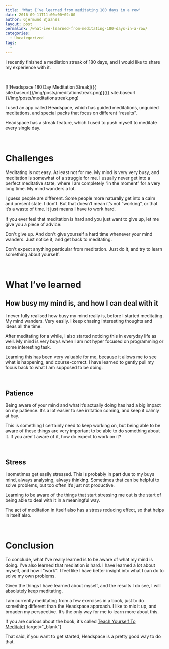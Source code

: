 ```yaml
---
title: 'What I’ve learned from meditating 180 days in a row'
date: 2016-09-11T11:00:00+02:00
author: Gjermund Bjaanes
layout: post
permalink: /what-ive-learned-from-meditating-180-days-in-a-row/
categories:
  - Uncategorized
tags:
  -
---
```

I recently finished a mediation streak of 180 days, and I would like to share my experience with it.

&nbsp;

<!--more-->

[![Headspace 180 Day Meditation Streak]({{ site.baseurl}}/img/posts/meditationstreak.png)]({{ site.baseurl }}/img/posts/meditationstreak.png) 

I used an app called Headspace, which has guided meditations, unguided meditations, and special packs that focus on different “results”.

Headspace has a streak feature, which I used to push myself to meditate every single day.

&nbsp;

# Challenges

Meditating is not easy. At least not for me. My mind is very very busy, and meditation is somewhat of a struggle for me. I usually never get into a perfect meditative state, where I am completely “in the moment” for a very long time. My mind wanders a lot.

I guess people are different. Some people more naturally get into a calm and present state. I don’t. But that doesn’t mean it’s not “working”, or that it’s a waste of time. It just means I have to work hard.

If you ever feel that meditation is hard and you just want to give up, let me give you a piece of advice:

Don't give up. And don't give yourself a hard time whenever your mind wanders. Just notice it, and get back to meditating.

Don't expect anything particular from meditation. Just do it, and try to learn something about yourself.

&nbsp;

# What I’ve learned

## How busy my mind is, and how I can deal with it

I never fully realised how busy my mind really is, before I started meditating. My mind wanders. Very easily. I keep chasing interesting thoughts and ideas all the time.

After meditating for a while, I also started noticing this in everyday life as well. My mind is very buys when I am not hyper focused on programming or some interesting task.

Learning this has been very valuable for me, because it allows me to see what is happening, and course-correct. I have learned to gently pull my focus back to what I am supposed to be doing.

&nbsp;

## Patience

Being aware of your mind and what it’s actually doing has had a big impact on my patience. It’s a lot easier to see irritation coming, and keep it calmly at bay.

This is something I certainly need to keep working on, but being able to be aware of these things are very important to be able to do something about it. If you aren’t aware of it, how do expect to work on it?

&nbsp;

## Stress

I sometimes get easily stressed. This is probably in part due to my buys mind, always analysing, always thinking. 
Sometimes that can be helpful to solve problems, but too often it’s just not productive.

Learning to be aware of the things that start stressing me out is the start of being able to deal with it in a meaningful way.

The act of meditation in itself also has a stress reducing effect, so that helps in itself also.

&nbsp;

# Conclusion

To conclude, what I've really learned is to be aware of what my mind is doing. I've also learned that mediation is hard.
I have learned a lot about myself, and how I "work". I feel like I have better insight into what I can do to solve my own problems.

Given the things I have learned about myself, and the results I do see, I will absolutely keep meditating.

I am currently meditating from a few exercises in a book, just to do something different than the Headspace approach. I like to mix it up, and broaden my perspective. It’s the only way for me to learn more about this.

If you are curious about the book, it's called [Teach Yourself To Meditate](https://www.amazon.com/Teach-Yourself-Meditate-Exercises-Clarity/dp/0749913282){:target="_blank"}  

That said, if you want to get started, Headspace is a pretty good way to do that.